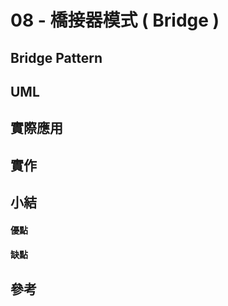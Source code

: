 # 08 - 橋接器模式 ( Bridge )

## Bridge Pattern 

## UML

## 實際應用

## 實作

## 小結

#### 優點


#### 缺點


## 參考